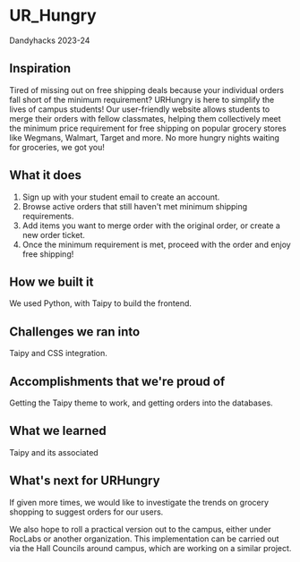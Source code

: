 # UR_Hungry
Dandyhacks 2023-24

## Inspiration

Tired of missing out on free shipping deals because your individual orders fall short of the minimum requirement? URHungry is here to simplify the lives of campus students! Our user-friendly website allows students to merge their orders with fellow classmates, helping them collectively meet the minimum price requirement for free shipping on popular grocery stores like Wegmans, Walmart, Target and more. No more hungry nights waiting for groceries, we got you! 

## What it does
1. Sign up with your student email to create an account.
2. Browse active orders that still haven't met minimum shipping requirements.
3. Add items you want to merge order with the original order, or create a new order ticket.
4. Once the minimum requirement is met, proceed with the order and enjoy free shipping!


## How we built it
We used Python, with Taipy to build the frontend.

## Challenges we ran into
Taipy and CSS integration. 

## Accomplishments that we're proud of
Getting the Taipy theme to work, and getting orders into the databases. 

## What we learned
Taipy and its associated 

## What's next for URHungry
If given more times, we would like to investigate the trends on grocery shopping to suggest orders for our users.

We also hope to roll a practical version out to the campus, either under RocLabs or another organization. This implementation can be carried out via the Hall Councils around campus, which are working on a similar project.
